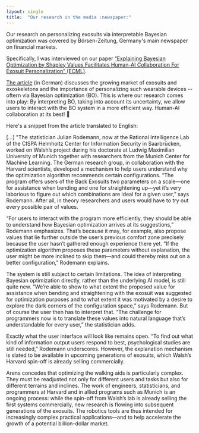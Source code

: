 ```yaml
---
layout: single
title:  "Our research in the media :newspaper:"
---
```


Our research on personalizing exosuits via interpretable Bayesian optimization was covered by Börsen-Zeitung, Germany's main newspaper on financial markets.

Specifically, I was interviewed on our paper [“Explaining Bayesian Optimization by Shapley Values Facilitates Human-AI Collaboration For Exosuit Personalization” (ECML)](https://ecmlpkdd-storage.s3.eu-central-1.amazonaws.com/preprints/2025/ads/preprint_ecml_pkdd_2025_ads_181.pdf). 

[The article](https://www.boersen-zeitung.de/meinung-analyse/milliardenmarkt-fuer-exosuits-reift-heran) (in German) discusses the growing market of exosuits and exoskeletons and the importance of personalizing such wearable devices -- oftern via Bayesian optimization (BO). This is where our research comes into play: By interpreting BO, taking into account its uncertainty, we allow users to interact with the BO system in a more efficient way. Human-AI collaboration at its best! :rocket:  

Here's a snippet from the article translated to English:


[...]
"The statistician Julian Rodemann, now at the Rational Intelligence Lab of the CISPA Helmholtz Center for Information Security in Saarbrücken, worked on Walsh’s project during his doctorate at Ludwig Maximilian University of Munich together with researchers from the Munich Center for Machine Learning. The German research group, in collaboration with the Harvard scientists, developed a mechanism to help users understand why the optimization algorithm recommends certain configurations. “The program offers users of the Back Exosuits two parameters on a scale—one for assistance when bending and one for straightening up—yet it’s very laborious to figure out which combinations are ideal for a given user,” says Rodemann. After all, in theory researchers and users would have to try out every possible pair of values.

“For users to interact with the program more efficiently, they should be able to understand how Bayesian optimization arrives at its suggestions,” Rodemann emphasizes. That’s because it may, for example, also propose values that lie further outside the user’s previous comfort zone precisely because the user hasn’t gathered enough experience there yet. “If the optimization algorithm proposes these parameters without explanation, the user might be more inclined to skip them—and could thereby miss out on a better configuration,” Rodemann explains.

The system is still subject to certain limitations. The idea of interpreting Bayesian optimization directly, rather than the underlying AI model, is still quite new. “We’re able to show to what extent the proposed value for assistance when bending and straightening with the exosuit was suggested for optimization purposes and to what extent it was motivated by a desire to explore the dark corners of the configuration space,” says Rodemann. But of course the user then has to interpret that. “The challenge for programmers now is to translate these values into natural language that’s understandable for every user,” the statistician adds.

Exactly what the user interface will look like remains open. “To find out what kind of information output users respond to best, psychological studies are still needed,” Rodemann underscores. However, the explanation mechanism is slated to be available in upcoming generations of exosuits, which Walsh’s Harvard spin-off is already selling commercially.

Arens concedes that optimizing the walking aids is particularly complex. They must be readjusted not only for different users and tasks but also for different terrains and inclines. The work of engineers, statisticians, and programmers at Harvard and in allied programs such as Munich is an ongoing process: while the spin-off from Walsh’s lab is already selling the first systems commercially, new research is flowing into subsequent generations of the exosuits. The robotics tools are thus intended for increasingly complex practical applications—and to help accelerate the growth of a potential billion-dollar market.
   


